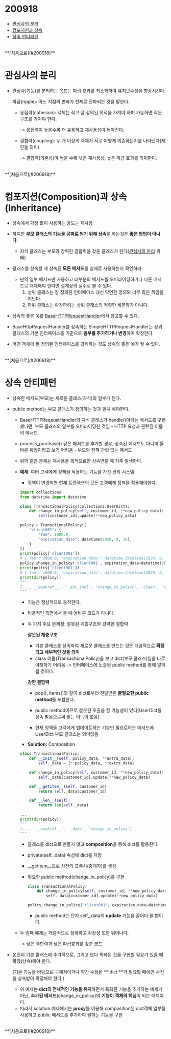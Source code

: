 # 200918

- [관심사의 분리](#관심사의-분리)
- [컴포지션과 상속](#컴포지션composition과-상속inheritance)
- [상속 안티패턴](#상속-안티패턴)

  
<br>
**[처음으로](#200918)**
<br>


# 관심사의 분리

- 관심사(기능)를 분리하는 목표는 파급 효과를 최소화하여 유지보수성을 향상시킨다.

  파급(ripple): 어느 지점의 변화가 전체로 전파되는 것을 말한다.

  - 응집력(cohesion): 객체는 작고 잘 정의된 목적을 가져야 하며 가능하면 작은 구조를 가져야 한다.

    -> 응집력이 높을수록 더 유용하고 재사용성이 높아진다.

  - 결합력(coupling): 두 개 이상의 객체가 서로 어떻게 의존하는지를 나타낸다(제한을 의미).

    -> 결합력(의존성)이 높을 수록 낮은 재사용성, 높은 파급 효과를 의미한다.
    
    
<br>
**[처음으로](#200918)**
<br>


# 컴포지션(Composition)과 상속(Inheritance)

- 상속에서 가장 많이 사용하는 용도는 재사용

- 하지만 **부모 클래스의 기능을 공짜로 얻기 위해 상속**을 하는것은 **좋은 방법이 아니다**.
  
  - 자식 클래스는 부모와 강력한 결합력을 갖춘 클래스가 된다([관심사의 분리](#관심사의-분리) 위배).
  
- 클래스를 상속할 때 상속된 **모든 메서드**를 실제로 사용하는지 확인하라.
  - 만약 일부 메서드만 사용하고 대부분의 메서드를 오버라이딩하거나 다른 메서드로 대체해야 한다면 설계상의 실수로 볼 수 있다.
    1. 상위 클래스는 잘 정의된 인터페이스 대신 막연한 정의와 너무 많은 책임을 지닌다.
    2. 하위 클래스는 확장하려는 상위 클래스의 적절한 세분화가 아니다.
  
- 상속의 좋은 예를 [BaseHTTPRequestHandler](https://docs.python.org/ko/3/library/http.server.html?highlight=basehttprequesthandler#http.server.BaseHTTPRequestHandler)에서 참고할 수 있다.
  
- BaseHttpRequestHandler를 상속하는 SimpleHTTPRequestHandler는 상위 클래스의 기본 인터페이스를 기준으로 **일부를 추가하거나 변경**하여 확장한다.
  
- 어떤 객체에 잘 정의된 인터페이스를 강제하는 것도 상속의 좋은 예가 될 수 있다.

  
<br>
**[처음으로](#200918)**
<br>


# 상속 안티패턴

- 상속된 메서드(부모)는 새로운 클래스(자식)의 일부가 된다.

- public method는 부모 클래스가 정의하는 것과 일치 해야한다.

  - BaseHTTPReqeustHandler의 자식 클래스가 handle()이라는 메서드를 구현했다면, 부모 클래스의 일부를 오버라이딩한 것임 - HTTP 요청과 관련된 이름의 메서드

  - process_purchase() 같은 메서드를 추가할 경우, 상속된 메서드도 아니며 올바른 확장이라고 보기 어려움 - 부모와 전혀 관련 없는 메서드

  - 위와 같은 문제는 재사용을 목적으로만 상속받을 때 자주 발생한다.

  - **예제**: 여러 고객에게 정책을 적용하는 기능을 가진 관리 시스템

    - 정책이 변경되면 현재 트랜잭션의 모든 고객에게 정책을 적용해야한다.

    ```python
    import collections
    from datetime import datetime
    
    class TransactionalPolicy(collections.UserDict):
        def change_in_policy(self, customer_id, **new_policy_data):
            self[customer_id].update(**new_policy_data)
    
    policy = TransctionalPolicy({
        "client001": {
            "fee": 1000.0,
            "expiration_date": datetime(2020, 9, 18),
        }
    })
    print(policy['client001'])  
    # {'fee': 1000.0, 'expiration_date': datetime.datetime(2020, 9, 18, 0, 0)}
    policy.change_in_policy('client001', expiration_date=datetime(2020, 9, 20))
    print(policy['client001'])  
    # {'fee': 1000.0, 'expiration_date': datetime.datetime(2020, 9, 20, 0, 0)}
    print(dir(policy))
    """
    [..., __weakref__', '_abc_impl', 'change_in_policy', 'clear', 'copy', 'data', 'fromkeys', 'get', 'items', 'keys', 'pop', 'popitem', 'setdefault', 'update', 'values']
    """
    ```

    - 기능은 정상적으로 동작한다.

    - 비용적인 측면에서 볼 때 올바른 코드가 아니다.

    - 두 가지 주요 문제점: 잘못된 계층구조와 강력한 결합력

      **잘못된 계층구조**

      - 기본 클래스를 상속하여 새로운 클래스를 만드는 것은 개념적으로 **확장되고 세부적인 것을 의미**
      - class 이름(TransactionalPolicy)을 보고 dict(부모 클래스)임을 바로 이해하기 어려움 -> 인터페이스에 노출된 public method를 통해 알게될 것이다.

      **강한 결합력**

      - pop(), items()와 같이 dict로부터 전달받은 **불필요한 public method**를 포함한다.
      - public method이므로 잘못된 호출을 할 가능성이 있다(UserDict를 상속 받음으로써 얻는 이득이 없음).

      - 현재 정책을 고객에게 업데이트하는 기능만 필요로하는 메서드에 UserDict 부모 클래스는 의미없음

    - **Solution:** Composition

    ```python
    class TransactionalPolicy:
        def __init__(self, policy_data, **extra_data):
            self._data = {**policy_data, **extra_data}
    
        def change_in_policy(self, customer_id, **new_policy_data):
            self._data[customer_id].update(**new_policy_data)
    
        def __getitem__(self, customer_id):
            return self._data[customer_id]
    
        def __len__(self):
            return len(self._data)
    
    ...
    print(dir(policy))
    """
    [..., '__weakref__', '_data', 'change_in_policy']
    """
    ```

    - 클래스를 dict으로 만들지 않고 **composition**을 통해 dict를 활용한다.

    - private(self._data) 속성에 dict를 저장

    - \_\_getitem\_\_으로 사전의 프록시(중개자)를 생성 

    - 필요한 public method(change_in_policy)를 구현

      ```python
      class TransactionalPolicy:
          def change_in_policy(self, customer_id, **new_policy_data):
              self._data[customer_id].update(**new_policy_data)
      
      policy.change_in_policy('client001', expiration_date=datetime(2020, 9, 20))      
      ```

      - public method는 단지 self_.data의 **update** 기능을 끌어다 쓸 뿐이다.

  - 두 번째 예제는 개념적으로 정확하고 확장성 또한 뛰어나다.

    -> 낮은 결합력과 낮은 파급효과를 갖춘 코드



- 온전히 기본 클래스에 추가적으로, 그리고 보다 특화된 것을 구현할 필요가 있을 때 확장(상속)해야 한다.

  (기본 기능을 바탕으로 구체적이거나 약간 수정된 **'dict'**가 필요할 때에만 사전을 상속받아 확장해야 한다.)

  - 위 예제는 **dict의 전체적인 기능을 유지**하면서 특화된 기능을 추가하는 예제가 아닌, **추가된 메서드**(change_in_policy)의 **기능이 객체의 핵심**이 되는 예제이다.
  - 따라서 solution 예제에서는 **proxy**를 이용해 composition된 dict객체 일부를 사용하고 public 메서드를 추가하여 원하는 기능을 구현

  
<br>
**[처음으로](#200918)**
<br>
